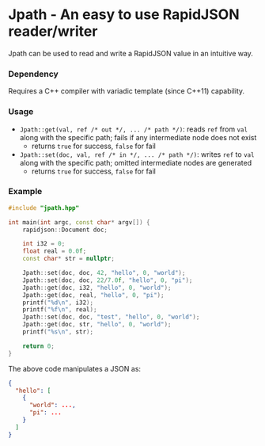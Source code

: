 # Jpath - An easy to use RapidJSON reader/writer

Jpath can be used to read and write a RapidJSON value in an intuitive way.

### Dependency

Requires a C++ compiler with variadic template (since C++11) capability.

### Usage

* `Jpath::get(val, ref /* out */, ... /* path */)`: reads `ref` from `val` along with the specific path; fails if any intermediate node does not exist
	* returns `true` for success, `false` for fail
* `Jpath::set(doc, val, ref /* in */, ... /* path */)`: writes `ref` to `val` along with the specific path; omitted intermediate nodes are generated
	* returns `true` for success, `false` for fail

### Example

```cpp
#include "jpath.hpp"

int main(int argc, const char* argv[]) {
	rapidjson::Document doc;

	int i32 = 0;
	float real = 0.0f;
	const char* str = nullptr;

	Jpath::set(doc, doc, 42, "hello", 0, "world");
	Jpath::set(doc, doc, 22/7.0f, "hello", 0, "pi");
	Jpath::get(doc, i32, "hello", 0, "world");
	Jpath::get(doc, real, "hello", 0, "pi");
	printf("%d\n", i32);
	printf("%f\n", real);
	Jpath::set(doc, doc, "test", "hello", 0, "world");
	Jpath::get(doc, str, "hello", 0, "world");
	printf("%s\n", str);

	return 0;
}
```

The above code manipulates a JSON as:

```json
{
  "hello": [
    {
      "world": ...,
      "pi": ...
    }
  ]
}
```
